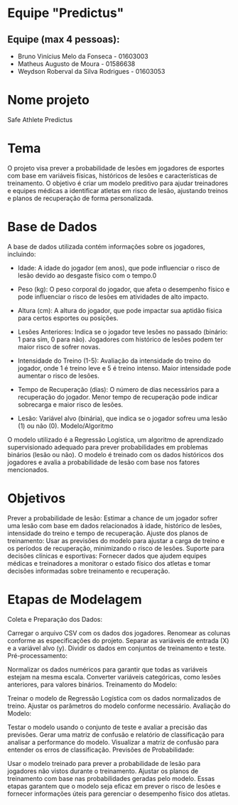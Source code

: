# Equipe "Predictus"

## Equipe (max 4 pessoas):
- Bruno Vinícius Melo da Fonseca - 01603003
- Matheus Augusto de Moura - 01586638
- Weydson Roberval da Silva Rodrigues - 01603053



# Nome projeto
 Safe Athlete Predictus

# Tema
O projeto visa prever a probabilidade de lesões em jogadores de esportes com base em variáveis físicas, históricos de lesões e características de treinamento. O objetivo é criar um modelo preditivo para ajudar treinadores e equipes médicas a identificar atletas em risco de lesão, ajustando treinos e planos de recuperação de forma personalizada.

# Base de Dados
A base de dados utilizada contém informações sobre os jogadores, incluindo:

- Idade: A idade do jogador (em anos), que pode influenciar o risco de lesão devido ao desgaste físico com o tempo.0

- Peso (kg): O peso corporal do jogador, que afeta o desempenho físico e pode influenciar o risco de lesões em atividades de alto impacto.

- Altura (cm): A altura do jogador, que pode impactar sua aptidão física para certos esportes ou posições.

- Lesões Anteriores: Indica se o jogador teve lesões no passado (binário: 1 para sim, 0 para não). Jogadores com histórico de lesões podem ter maior risco de sofrer novas.

- Intensidade do Treino (1-5): Avaliação da intensidade do treino do jogador, onde 1 é treino leve e 5 é treino intenso. Maior intensidade pode aumentar o risco de lesões.

- Tempo de Recuperação (dias): O número de dias necessários para a recuperação do jogador. Menor tempo de recuperação pode indicar sobrecarga e maior risco de lesões.

- Lesão: Variável alvo (binária), que indica se o jogador sofreu uma lesão (1) ou não (0).
Modelo/Algoritmo

O modelo utilizado é a Regressão Logística, um algoritmo de aprendizado supervisionado adequado para prever probabilidades em problemas binários (lesão ou não). O modelo é treinado com os dados históricos dos jogadores e avalia a probabilidade de lesão com base nos fatores mencionados.

# Objetivos
Prever a probabilidade de lesão: Estimar a chance de um jogador sofrer uma lesão com base em dados relacionados à idade, histórico de lesões, intensidade do treino e tempo de recuperação.
Ajuste dos planos de treinamento: Usar as previsões do modelo para ajustar a carga de treino e os períodos de recuperação, minimizando o risco de lesões.
Suporte para decisões clínicas e esportivas: Fornecer dados que ajudem equipes médicas e treinadores a monitorar o estado físico dos atletas e tomar decisões informadas sobre treinamento e recuperação.

# Etapas de Modelagem
Coleta e Preparação dos Dados:

Carregar o arquivo CSV com os dados dos jogadores.
Renomear as colunas conforme as especificações do projeto.
Separar as variáveis de entrada (X) e a variável alvo (y).
Dividir os dados em conjuntos de treinamento e teste.
Pré-processamento:

Normalizar os dados numéricos para garantir que todas as variáveis estejam na mesma escala.
Converter variáveis categóricas, como lesões anteriores, para valores binários.
Treinamento do Modelo:

Treinar o modelo de Regressão Logística com os dados normalizados de treino.
Ajustar os parâmetros do modelo conforme necessário.
Avaliação do Modelo:

Testar o modelo usando o conjunto de teste e avaliar a precisão das previsões.
Gerar uma matriz de confusão e relatório de classificação para analisar a performance do modelo.
Visualizar a matriz de confusão para entender os erros de classificação.
Previsões de Probabilidade:

Usar o modelo treinado para prever a probabilidade de lesão para jogadores não vistos durante o treinamento.
Ajustar os planos de treinamento com base nas probabilidades geradas pelo modelo.
Essas etapas garantem que o modelo seja eficaz em prever o risco de lesões e fornecer informações úteis para gerenciar o desempenho físico dos atletas.
